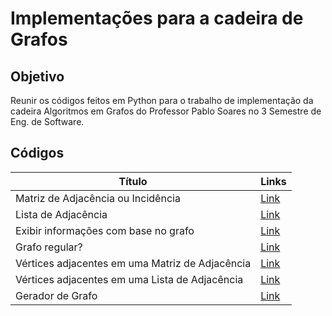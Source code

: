 # Implementações para a cadeira de Grafos


## Objetivo

Reunir os códigos feitos em Python para o trabalho de implementação da cadeira Algoritmos em Grafos do Professor Pablo Soares no 3 Semestre de Eng. de Software.

## Códigos

 Título | Links |
---------|----------|
 Matriz de Adjacência ou Incidência | [Link](Q1)
 Lista de Adjacência | [Link](Q2)
 Exibir informações com base no grafo | [Link](Q3)
 Grafo regular? | [Link](Q4)
 Vértices adjacentes em uma Matriz de Adjacência | [Link](Q5)
 Vértices adjacentes em uma Lista de Adjacência |  [Link](Q6)
 Gerador de Grafo | [Link](Q7)